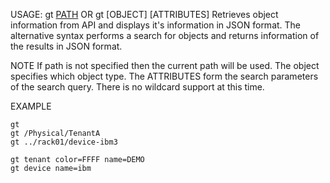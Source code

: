 USAGE: gt [PATH](optional) 
OR gt [OBJECT] [ATTRIBUTES]
Retrieves object information from API and displays it's information in JSON format. The alternative syntax performs a search for objects and returns information of the results in JSON format.    

NOTE
If path is not specified then the current path will be used. 
The object specifies which object type. The ATTRIBUTES form the search parameters of the search query. There is no wildcard support at this time.

EXAMPLE   

    gt 
    gt /Physical/TenantA
    gt ../rack01/device-ibm3

    gt tenant color=FFFF name=DEMO
    gt device name=ibm